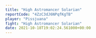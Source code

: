 ```yaml
---
title: "High Astromancer Solarian"
reportCode: "4ZzC3dJ6NPqfKgTB"
player: "Pissjuana"
fight: "High Astromancer Solarian"
date: 2021-10-18T19:02:24.561000+00:00
---
```

